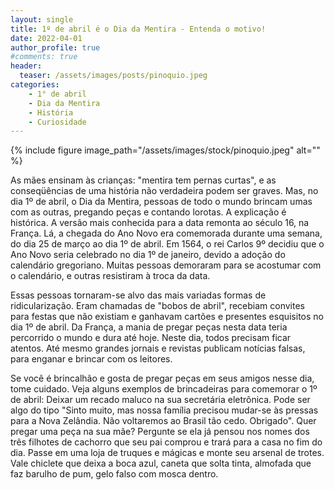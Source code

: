 ```yaml
---
layout: single
title: 1º de abril é o Dia da Mentira - Entenda o motivo!
date: 2022-04-01
author_profile: true
#comments: true
header:
  teaser: /assets/images/posts/pinoquio.jpeg
categories: 
    - 1° de abril
    - Dia da Mentira
    - História
    - Curiosidade
---
```


{% include figure image_path="/assets/images/stock/pinoquio.jpeg" alt=""  %}


As mães ensinam às crianças: "mentira tem pernas curtas", e as conseqüências de uma história não verdadeira podem ser graves. Mas, no dia 1º de abril, o Dia da Mentira, pessoas de todo o mundo brincam umas com as outras, pregando peças e contando lorotas. A explicação é histórica. A versão mais conhecida para a data remonta ao século 16, na França. Lá, a chegada do Ano Novo era comemorada durante uma semana, do dia 25 de março ao dia 1º de abril. Em 1564, o rei Carlos 9º decidiu que o Ano Novo seria celebrado no dia 1º de janeiro, devido a adoção do calendário gregoriano. Muitas pessoas demoraram para se acostumar com o calendário, e outras resistiram à troca da data. 

Essas pessoas tornaram-se alvo das mais variadas formas de ridicularização. Eram chamadas de "bobos de abril", recebiam convites para festas que não existiam e ganhavam cartões e presentes esquisitos no dia 1º de abril. Da França, a mania de pregar peças nesta data teria percorrido o mundo e dura até hoje. Neste dia, todos precisam ficar atentos. Até mesmo grandes jornais e revistas publicam notícias falsas, para enganar e brincar com os leitores.

Se você é brincalhão e gosta de pregar peças em seus amigos nesse dia, tome cuidado. Veja alguns exemplos de brincadeiras para comemorar o 1º de abril: Deixar um recado maluco na sua secretária eletrônica. Pode ser algo do tipo "Sinto muito, mas nossa família precisou mudar-se às pressas para a Nova Zelândia. Não voltaremos ao Brasil tão cedo. Obrigado". Quer pregar uma peça na sua mãe? Pergunte se ela já pensou nos nomes dos três filhotes de cachorro que seu pai comprou e trará para a casa no fim do dia. Passe em uma loja de truques e mágicas e monte seu arsenal de trotes. Vale chiclete que deixa a boca azul, caneta que solta tinta, almofada que faz barulho de pum, gelo falso com mosca dentro.